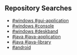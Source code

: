 <!--- ![](https://github-readme-stats.vercel.app/api?username=RadAd&show_icons=true&theme=nord) --->
<!--- ![](https://github-readme-stats.vercel.app/api/top-langs/?username=RadAd&layout=compact&theme=nord) --->

<!--- # [Windows](https://github.com/RadAd?tab=repositories&q=%23windows) --->
<!--- [![](https://github-readme-stats.vercel.app/api/pin/?username=RadAd&repo=RadNotepadMFC&theme=nord)](https://github.com/RadAd/RadNotepadMFC) --->
<!--- [![](https://github-readme-stats.vercel.app/api/pin/?username=RadAd&repo=RadLine&theme=nord)](https://github.com/RadAd/RadLine) --->

## Repository Searches
- [#windows #gui-application](https://github.com/RadAd?tab=repositories&q=%23windows+%23gui-application)
- [#windows #console](https://github.com/RadAd?tab=repositories&q=%23windows+%23console)
- [#windows #deskband](https://github.com/RadAd?tab=repositories&q=%23windows+%23deskband)
- [#java #java-application](https://github.com/RadAd?tab=repositories&q=%23java+%23java-application)
- [#java #java-library](https://github.com/RadAd?tab=repositories&q=%23java+%23java-library)
- [#android](https://github.com/RadAd?tab=repositories&q=%23android)
